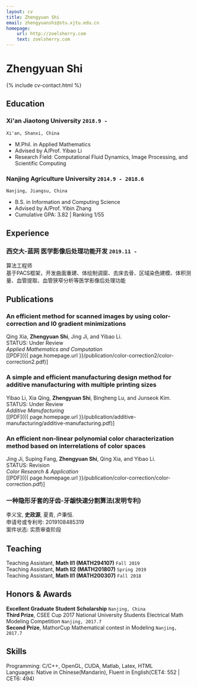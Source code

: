 ```yaml
---
layout: cv
title: Zhengyuan Shi
email: zhengyuanshi@stu.xjtu.edu.cn
homepage:
    url: http://zoelsherry.com
    text: zoelsherry.com
---
```

# Zhengyuan __Shi__

<!--
include contact information from the front matter
Supported arguments:
    - homepage: url, text
    - phone
    - email
-->
{% include cv-contact.html %}

## Education

### __Xi'an Jiaotong University__ `2018.9 -`
```
Xi'an, Shanxi, China
```
- M.Phil. in Applied Mathematics
- Advised by A/Prof. Yibao Li
- Research Field: Computational Fluid Dynamics, Image Processing, and Scientific Computing

### __Nanjing Agriculture University__ `2014.9 - 2018.6`
```
Nanjing, Jiangsu, China
```
- B.S. in Information and Computing Science
- Advised by A/Prof. Yibin Zhang
- Cumulative GPA: 3.82 \| Ranking 1/55

## Experience

### **西交大-蓝网 医学影像后处理功能开发** `2019.11 -`

算法工程师<br>
基于PACS框架，开发曲面重建、体绘制调窗、去床去骨、区域染色建模、体积测量、血管提取、血管狭窄分析等医学影像后处理功能

## Publications

### **An efficient method for scanned images by using color-correction and l0 gradient minimizations**

Qing Xia, **Zhengyuan Shi**, Jing Ji, and Yibao Li.<br>
STATUS: Under Review<br>
_Applied Mathematics and Computation_<br>
[[PDF]({{ page.homepage.url }}/publication/color-correction2/color-correction2.pdf)]

### **A simple and efficient manufacturing design method for additive manufacturing with multiple printing sizes**

Yibao Li, Xia Qing, **Zhengyuan Shi**, Bingheng Lu, and Junseok Kim.<br>
STATUS: Under Review<br>
_Additive Manufacturing_<br>
[[PDF]({{ page.homepage.url }}/publication/additive-manufacturing/additive-manufacturing.pdf)]

### **An efficient non-linear polynomial color characterization method based on interrelations of color spaces**

Jing Ji, Suping Fang, **Zhengyuan Shi**,  Qing Xia, and Yibao Li.<br>
STATUS: Revision<br>
_Color Research & Application_<br>
[[PDF]({{ page.homepage.url }}/publication/color-correction/color-correction.pdf)]

### **一种隐形牙套的牙齿-牙龈快速分割算法(发明专利)**

李义宝, **史政源**, 夏青, 卢秉恒.<br>
申请号或专利号: 2019108485319<br>
案件状态: 实质审查阶段


## Teaching

Teaching Assistant, __Math II1 (MATH294107)__ `Fall 2019` <br>
Teaching Assistant, __Math II2 (MATH201807)__ `Spring 2019` <br>
Teaching Assistant, __Math II1 (MATH200307)__ `Fall 2018` <br>


## Honors & Awards

**Excellent Graduate Student Scholarship** `Nanjing, China` <br>
**Third Prize**, CSEE Cup 2017 National University Students Electrical Math Modeling Competition `Nanjing, 2017.7` <br>
**Second Prize**, MathorCup Mathematical contest in Modeling `Nanjing, 2017.7` <br>

## Skills

Programming:  C/C++, OpenGL, CUDA, Matlab, Latex, HTML <br>
Languages:  Native in Chinese(Mandarin), Fluent in English(CET4: 552 | CET6: 494) <br>

<!-- ### Footer

Last updated: April 2019 -->
